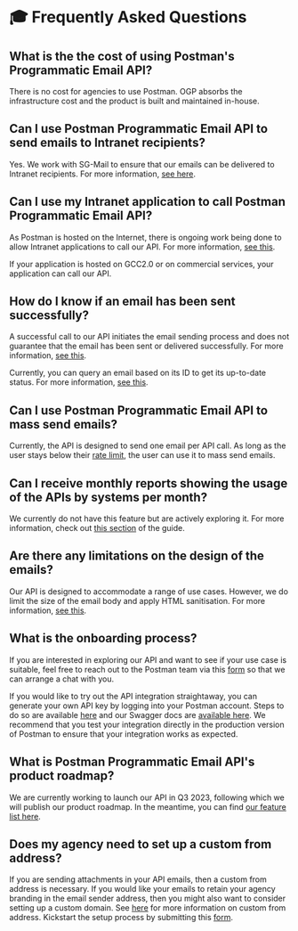 # 🎓 Frequently Asked Questions

## What is the the cost of using Postman's Programmatic Email API?

There is no cost for agencies to use Postman. OGP absorbs the infrastructure cost and the product is built and maintained in-house.

## Can I use Postman Programmatic Email API to send emails to Intranet recipients?

Yes. We work with SG-Mail to ensure that our emails can be delivered to Intranet recipients. For more information, [see here](programmatic-email-api/sg-mail-whitelisting.md).

## Can I use my Intranet application to call Postman Programmatic Email API?

As Postman is hosted on the Internet, there is ongoing work being done to allow Intranet applications to call our API. For more information, [see this](overview/connecting-your-intranet-application.md).

If your application is hosted on GCC2.0 or on commercial services, your application can call our API.

## How do I know if an email has been sent successfully?

A successful call to our API initiates the email sending process and does not guarantee that the email has been sent or delivered successfully. For more information, [see this](programmatic-email-api/send-email-api/#status-code).

Currently, you can query an email based on its ID to get its up-to-date status. For more information, [see this](programmatic-email-api/get-email-by-id-api.md).

## Can I use Postman Programmatic Email API to mass send emails?

Currently, the API is designed to send one email per API call. As long as the user stays below their [rate limit](programmatic-email-api/send-email-api/rate-limit.md), the user can use it to mass send emails.

## Can I receive monthly reports showing the usage of the APIs by systems per month?

We currently do not have this feature but are actively exploring it. For more information, check out [this section](programmatic-email-api/send-email-api/email-tagging-and-classification.md#email-tagging) of the guide.

## Are there any limitations on the design of the emails?

Our API is designed to accommodate a range of use cases. However, we do limit the size of the email body and apply HTML sanitisation. For more information, [see this](programmatic-email-api/send-email-api/email-body/).

## What is the onboarding process?

If you are interested in exploring our API and want to see if your use case is suitable, feel free to reach out to the Postman team via this [form](https://form.gov.sg/#!/62b19812ff209e00126f2c47) so that we can arrange a chat with you.

If you would like to try out the API integration straightaway, you can generate your own API key by logging into your Postman account. Steps to do so are available [here](https://guide.postman.gov.sg/\~/changes/pv1f3DWM1ORa7R0uNLij/api-guide/api-key-management/generate-your-api-key) and our Swagger docs are [available here](https://api.postman.gov.sg/docs/#/). We recommend that you test your integration directly in the production version of Postman to ensure that your integration works as expected.

## What is Postman Programmatic Email API's product roadmap?

We are currently working to launch our API in Q3 2023, following which we will publish our product roadmap. In the meantime, you can find [our feature list here](programmatic-email-api/).

## Does my agency need to set up a custom from address?

If you are sending attachments in your API emails, then a custom from address is necessary. If you would like your emails to retain your agency branding in the email sender address, then you might also want to consider setting up a custom domain. See [here](https://guide.postman.gov.sg/api-guide/programmatic-email-api/custom-from-address#why-custom-from-address) for more information on custom from address. Kickstart the setup process by submitting this [form](https://form.gov.sg/#!/62b19812ff209e00126f2c47).

